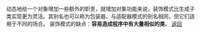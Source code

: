 动态地给一个对象增加一些额外的职责，就增加对象功能来说，装饰模式比生成子类实现更为灵活。其别名也可以称为包装器，与适配器模式的别名相同，但它们适用于不同的场合。
装饰模式的缺点：**容易造成程序中有大量相似的类**。
[返回](结构型模式/readme.md)